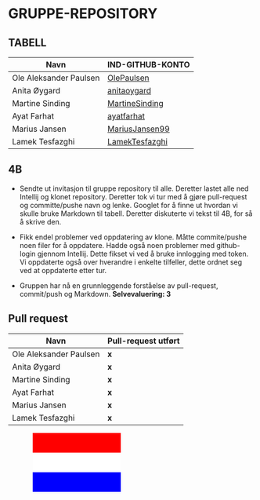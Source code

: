 # GRUPPE-REPOSITORY
## TABELL
| Navn                   | IND-GITHUB-KONTO                                    |
|------------------------|-----------------------------------------------------|
| Ole Aleksander Paulsen | [OlePaulsen](https://github.com/OlePaulsen)         |
| Anita Øygard           | [anitaoygard](https://github.com/anitaoygard)       |
| Martine Sinding        | [MartineSinding](https://github.com/MartineSinding) |
| Ayat Farhat            | [ayatfarhat](https://github.com/ayatfarhat)         |
| Marius Jansen          | [MariusJansen99](https://github.com/MariusJansen99) |
| Lamek Tesfazghi        | [LamekTesfazghi](https://github.com/LamekTesfazghi) |
## 4B
- Sendte ut invitasjon til gruppe repository til alle. Deretter lastet alle ned
  Intellij og klonet repository. Deretter tok vi tur med å gjøre pull-request
  og committe/pushe navn og lenke. Googlet for å finne ut hvordan vi skulle bruke Markdown til
  tabell. Deretter diskuterte vi tekst til 4B, for så å skrive den. 

- Fikk endel problemer ved oppdatering av klone. Måtte commite/pushe noen filer
  for å oppdatere. Hadde også noen problemer med github-login gjennom
  Intellij. Dette fikset vi ved å bruke innlogging med token. Vi oppdaterte
også over hverandre i enkelte tilfeller, dette ordnet seg ved at oppdaterte
etter tur. 

- Gruppen har nå  en grunnleggende forståelse av pull-request, commit/push
  og Markdown. **Selvevaluering: 3** 

## Pull request

| Navn                   | Pull-request utført |
|------------------------|---------------|
 | Ole Aleksander Paulsen | **x**         |
 | Anita Øygard           | **x**         |
 | Martine Sinding        | **x**         |
 | Ayat Farhat            | **x**         |
| Marius Jansen          | **x**         |
| Lamek Tesfazghi        | **x**         |


<html>
<head>

<p style="background-color: red;
    width: 180px;
    height: 40px;
    margin-left: 50px;
    margin-top: 0px;
    margin-bottom: 0px; 80%;">&nbsp;</p>

<p style="background-color: white;
    width: 180px;
    height: 40px;
    margin-left: 50px;
    margin-top: 0px;
    margin-bottom: 0px;">&nbsp;</p>

<p style="background-color: blue;
    width: 180px;
    height: 40px;
    margin-left: 50px;
    margin-top: 0px;
    margin-bottom: 0px;">&nbsp;</p>

</head>
</html>

<html>
<head>
    <meta charset="UTF-8" />
    <title>Flagg</title>
</head>
<body>
<canvas id="canvas"></canvas>
<script>
    const canvas = document.getElementById('canvas');
    const ctx = canvas.getContext('2d');
    canvas.height = 1000;
    canvas.width = 1000;

    ctx.fillStyle = 'rgb(0, 0, 0)';
    ctx.fillRect(45, 45, 310, 210);

    ctx.fillStyle = 'rgb(255, 255, 255)';
    ctx.fillRect(50, 50, 300, 200);

    ctx.fillStyle = 'rgb(188, 0, 45)';
    ctx.strokeStyle = 'rgb(255, 255, 255';
    ctx.beginPath();
    ctx.arc(200, 150, 60, 0, 2 * Math.PI);
    ctx.stroke();
    ctx.fill();
</script>
</body>
</html>

